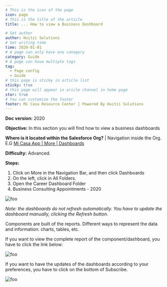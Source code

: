 ```yaml
---
# This is the icon of the page
icon: page
# This is the title of the article
title: ... How to view a Business Dashboard

# Set author
author: Huitzi Solutions
# Set writing time
time: 2020-01-01
# A page can only have one category
category: Guide
# A page can have multiple tags
tag:
  - Page config
  - Guide
# this page is sticky in article list
sticky: true
# this page will appear in aricle channel in home page
star: true
# You can customize the footer
footer: Mi Casa Resource Center | Powered By Huitzi Solutions
---
```


**Doc version:** 2020

**Objective:** In this section you will find how to view a business dashboards

**Where is it located within the Salesforce Org?** | Navigation inside the Org. E.G [Mi Casa App | More | Dashboards](https://micasa.lightning.force.com/lightning/o/Dashboard/home?queryScope=mru)

**Difficulty:** Advanced.

**Steps:**

1. Click on More in the Navigation Bar, and then click Dashboards
2. On the left, click in All Folders.
3. Open the Career Dashboard Folder
4. Business Consulting Appointments - 2020

<img :src="$withBase('/assets/businessAppointments/dashboard.png')" alt="foo">

_Note: the dashboards do not refresh automatically. You have to update the dashboard manually, clicking the Refresh button._

Components are built of the reports. Different ways to represent the data and information: charts, tables, etc.

If you want to view the complete report of the component/dashboard, you have to click the link below:

<img :src="$withBase('/assets/businessAppointments/dashboard2.png')" alt="foo">

If you want to have the updates of the dashboards according to your preferences, you have to click on the bottom of Subscribe.

<img :src="$withBase('/assets/businessAppointments/dashboard3.png')" alt="foo">

